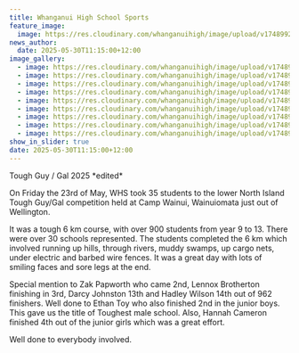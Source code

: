 ```yaml
---
title: Whanganui High School Sports
feature_image:
  image: https://res.cloudinary.com/whanganuihigh/image/upload/v1748992592/News/tough_guy.jpg
news_author:
  date: 2025-05-30T11:15:00+12:00
image_gallery:
  - image: https://res.cloudinary.com/whanganuihigh/image/upload/v1748992597/News/tough_guy_10.jpg
  - image: https://res.cloudinary.com/whanganuihigh/image/upload/v1748992597/News/tough_guy_9.jpg
  - image: https://res.cloudinary.com/whanganuihigh/image/upload/v1748992595/News/tough_guy_12.jpg
  - image: https://res.cloudinary.com/whanganuihigh/image/upload/v1748992595/News/tough_guy_3.jpg
  - image: https://res.cloudinary.com/whanganuihigh/image/upload/v1748992594/News/tough_guy_11.jpg
  - image: https://res.cloudinary.com/whanganuihigh/image/upload/v1748992594/News/tough_guy2.jpg
  - image: https://res.cloudinary.com/whanganuihigh/image/upload/v1748992593/News/tough_guy1.jpg
  - image: https://res.cloudinary.com/whanganuihigh/image/upload/v1748992589/News/tough_guy_8.jpg
  - image: https://res.cloudinary.com/whanganuihigh/image/upload/v1748992589/News/tough_guy4.jpg
show_in_slider: true
date: 2025-05-30T11:15:00+12:00
---
```

Tough Guy / Gal 2025 \*edited\*

On Friday the 23rd of May, WHS took 35 students to the lower North Island Tough Guy/Gal competition held at Camp Wainui, Wainuiomata just out of Wellington.

It was a tough 6 km course, with over 900 students from year 9 to 13. There were over 30 schools represented. The students completed the 6 km which involved running up hills, through rivers, muddy swamps, up cargo nets, under electric and barbed wire fences. It was a great day with lots of smiling faces and sore legs at the end.

Special mention to Zak Papworth who came 2nd, Lennox Brotherton finishing in 3rd, Darcy Johnston 13th and Hadley Wilson 14th out of 962 finishers.   Well done to Ethan Toy who also finished 2nd in the junior boys.  This gave us the title of Toughest male school. Also, Hannah Cameron finished 4th out of the junior girls which was a great effort.

Well done to everybody involved.

